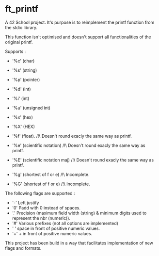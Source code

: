 # ft_printf

A 42 School project.
It's purpose is to reimplement the printf function from the stdio library.

This function isn't optimised and doesn't support all functionalities of the original printf.

Supports :
- '%c' (char)
- '%s' (string)
- '%p' (pointer)
- '%d' (int)
- '%i' (int)
- '%u' (unsigned int)
- '%x' (hex)
- '%X' (HEX)

- '%f' (float). /!\ Doesn't round exacly the same way as printf.
- '%e' (scientific notation) /!\ Doesn't round exacly the same way as printf.
- '%E' (scientific notation maj) /!\ Doesn't round exacly the same way as printf.
- '%g' (shortest of f or e) /!\ Incomplete.
- '%G' (shortest of f or e) /!\ Incomplete.

The following flags are supported :
- '-' Left justify
- '0' Padd with 0 instead of spaces.
- '.' Precision (maximum field width (string) & minimum digits used to represent the nbr (numeric)).
- '#' Various prefixes (not all options are implemented)
- ' ' space in front of positive numeric values.
- '+' + in front of positive numeric values.

This project has been build in a way that facilitates implementation of new flags and formats.
